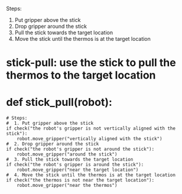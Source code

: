 

Steps:
1. Put gripper above the stick
2. Drop gripper around the stick
3. Pull the stick towards the target location
4. Move the stick until the thermos is at the target location

# stick-pull: use the stick to pull the thermos to the target location
# def stick_pull(robot):
    # Steps:
    #  1. Put gripper above the stick
    if check("the robot's gripper is not vertically aligned with the stick"):
        robot.move_gripper("vertically aligned with the stick")
    #  2. Drop gripper around the stick
    if check("the robot's gripper is not around the stick"):
        robot.move_gripper("around the stick")
    #  3. Pull the stick towards the target location
    if check("the robot's gripper is around the stick"):
        robot.move_gripper("near the target location")       
    #  4. Move the stick until the thermos is at the target location
    if check("the thermos is not near the target location"):
        robot.move_gripper("near the thermos")